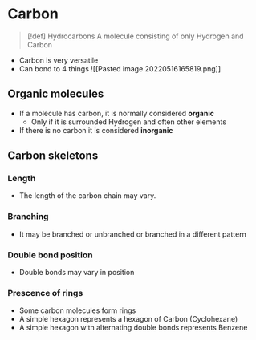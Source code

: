 # Carbon
> [!def] Hydrocarbons
> A molecule consisting of only Hydrogen and Carbon

- Carbon is very versatile
- Can bond to 4 things
![[Pasted image 20220516165819.png]]

## Organic molecules
- If a molecule has carbon, it is normally considered **organic**
	- Only if it is surrounded Hydrogen and often other elements
- If there is no carbon it is considered **inorganic**

## Carbon skeletons
### Length
- The length of the carbon chain may vary.
### Branching
- It may be branched or unbranched or branched in a different pattern
### Double bond position
- Double bonds may vary in position
### Prescence of rings
- Some carbon molecules form rings
- A simple hexagon represents a hexagon of Carbon (Cyclohexane)
- A simple hexagon with alternating double bonds represents Benzene

